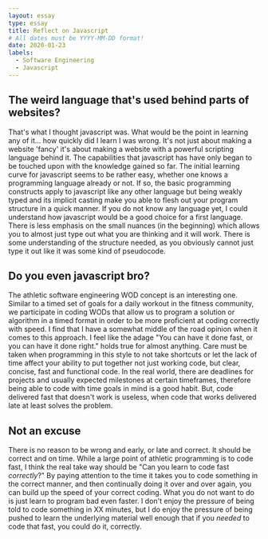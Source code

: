 ```yaml
---
layout: essay
type: essay
title: Reflect on Javascript 
# All dates must be YYYY-MM-DD format!
date: 2020-01-23
labels:
  - Software Engineering
  - Javascript
---
```


## The weird language that's used behind parts of websites?
That's what I thought javascript was. What would be the point in learning any of it... how quickly did I learn I was wrong. It's not just about making a website 'fancy' it's about making a website with a powerful scripting language behind it. The capabilities that javascript has have only began to be touched upon with the knowledge gained so far. The initial learning curve for javascript seems to be rather easy, whether one knows a programming language already or not. If so, the basic programming constructs apply to javascript like any other language but being weakly typed and its implicit casting make you able to flesh out your program structure in a quick manner. If you do not know any language yet, I could understand how javascript would be a good choice for a first language. There is less emphasis on the small nuances (in the beginning) which allows you to almost just type out what you are thinking and it will work. There is some understanding of the structure needed, as you obviously cannot just type it out like it was some kind of pseudocode.


## Do you even javascript bro?
The athletic software engineering WOD concept is an interesting one. Similar to a timed set of goals for a daily workout in the fitness community, we participate in coding WODs that allow us to program a solution or algorithm in a timed format in order to be more proficient at coding correctly with speed. I find that I have a somewhat middle of the road opinion when it comes to this approach. I feel like the adage "You can have it done fast, or you can have it done right." holds true for almost anything. Care must be taken when programming in this style to not take shortcuts or let the lack of time affect your ability to put together not just working code, but clear, concise, fast and functional code. In the real world, there are deadlines for projects and usually expected milestones at certain timeframes, therefore being able to code with time goals in mind is a good habit. But, code delivered fast that doesn't work is useless, when code that works delivered late at least solves the problem.


## Not an excuse
There is no reason to be wrong and early, or late and correct. It should be correct and on time. While a large point of athletic programming is to code fast, I think the real take way should be "Can you learn to code fast *correctly*?" By paying attention to the time it takes you to code something in the correct manner, and then continually doing it over and over again, you can build up the speed of your correct coding. What you do not want to do is just learn to program bad even faster. I don't enjoy the pressure of being told to code something in XX minutes, but I do enjoy the pressure of being pushed to learn the underlying material well enough that if you *needed* to code that fast, you could do it, correctly.
